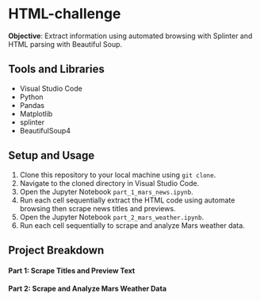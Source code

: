 # HTML-challenge
**Objective**: Extract information using automated browsing with Splinter and HTML parsing with Beautiful Soup.

## Tools and Libraries
- Visual Studio Code
- Python
- Pandas
- Matplotlib
- splinter
- BeautifulSoup4

## Setup and Usage
1. Clone this repository to your local machine using `git clone`.
2. Navigate to the cloned directory in Visual Studio Code.
3. Open the Jupyter Notebook `part_1_mars_news.ipynb`.
4. Run each cell sequentially extract the HTML code using automate browsing then scrape news titles and previews.
5. Open the Jupyter Notebook `part_2_mars_weather.ipynb`.
6. Run each cell sequentially to scrape and analyze Mars weather data.

## Project Breakdown
#### Part 1: Scrape Titles and Preview Text

#### Part 2: Scrape and Analyze Mars Weather Data
